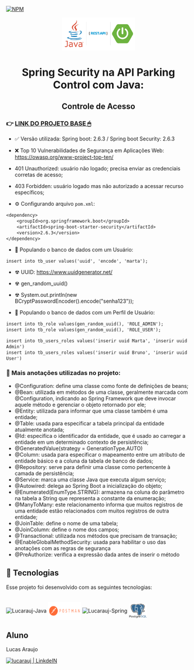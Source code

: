[![NPM](https://img.shields.io/npm/l/react)](https://github.com/lucarauj/criacao-de-API-parking-control-com-Java-Spring-Security/blob/main/LICENSE)

<p align="center"><img width="200px" src="https://github.com/lucarauj/assets/blob/main/ApiJavaSpring.png" /></p>

<h1 align="center"> Spring Security na API Parking Control com Java: </h1>
<h2 align="center"> Controle de Acesso </h2>

### 👉 [LINK DO PROJETO BASE 🖱](https://github.com/lucarauj/criacao-de-API-parking-control-com-Java)

- ✅ Versão utilizada: Spring boot: 2.6.3 / Spring boot Security: 2.6.3

- ❌ Top 10 Vulnerabilidades de Segurança em Aplicações Web: https://owasp.org/www-project-top-ten/

- 401 Unauthorized: usuário não logado; precisa enviar as credenciais corretas de acesso;
- 403 Forbidden: usuário logado mas não autorizado a acessar recurso específicos;

- ⚙ Configurando arquivo ```pom.xml```:

```
<dependency>
	<groupId>org.springframework.boot</groupId>
	<artifactId>spring-boot-starter-security</artifactId>
	<version>2.6.3</version>
</dependency>
```


- 🛒 Populando o banco de dados com um Usuário:

```
insert into tb_user values('uuid', 'encode', 'marta');
```

- ☢ UUID: https://www.uuidgenerator.net/
- ☢ gen_random_uuid()
- ☢ System.out.println(new BCryptPasswordEncoder().encode("senha123"));

- 🛒 Populando o banco de dados com um Perfil de Usuário:

```
insert into tb_role values(gen_random_uuid(), 'ROLE_ADMIN');
insert into tb_role values(gen_random_uuid(), 'ROLE_USER');
```
```
insert into tb_users_roles values('inserir uuid Marta', 'inserir uuid Admin')
insert into tb_users_roles values('inserir uuid Bruno', 'inserir uuid User')
```

### 📝 Mais anotações utilizadas no projeto:

- @Configuration: define uma classe como fonte de definições de beans;
- @Bean: utilizada em métodos de uma classe, geralmente marcada com @Configuration, indicando ao Spring Framework que deve invocar aquele método e gerenciar o objeto retornado por ele;
- @Entity: utilizada para informar que uma classe também é uma entidade;
- @Table: usada para especificar a tabela principal da entidade atualmente anotada;
- @Id: especifica o identificador da entidade, que é usado ao carregar a entidade em um determinado contexto de persistência;
- @GeneratedValue(strategy = GenerationType.AUTO)
- @Column: usada para especificar o mapeamento entre um atributo de entidade básico e a coluna da tabela de banco de dados;
- @Repository: serve para definir uma classe como pertencente à camada de persistência;
- @Service: marca uma classe Java que executa algum serviço;
- @Autowired: delega ao Spring Boot a inicialização do objeto;
- @Enumerated(EnumType.STRING): armazena na coluna do parâmetro na tabela a String que representa a constante da enumeração;
- @ManyToMany: este relacionamento informa que muitos registros de uma entidade estão relacionados com muitos registros de outra entidade;
- @JoinTable: define o nome de uma tabela;
- @JoinColumn: define o nome dos campos;
- @Transactional: utilizada nos métodos que precisam de transação;
- @EnableGlobalMethodSecurity: usada para habilitar o uso das anotações com as regras de segurança
- @PreAuthorize: verifica a expressão dada antes de inserir o método

## 🚀 Tecnologias

Esse projeto foi desenvolvido com as seguintes tecnologias:
<div style="display: inline_block"><br>
<img align="center" alt="Lucarauj-Java" height="30" width="40" src="https://cdn.jsdelivr.net/gh/devicons/devicon/icons/java/java-original.svg">
<img align="center" alt="Lucarauj-Postman" height="50" width="90" src="https://github.com/lucarauj/assets/blob/main/postman.png">
<img align="center" alt="Lucarauj-Spring" height="30" width="40" src="https://cdn.jsdelivr.net/gh/devicons/devicon/icons/spring/spring-original.svg">
<img align="center" alt="Lucarauj-Postgresql" height="40" width="50" src="https://github.com/lucarauj/assets/blob/main/postgresql.svg">
</div>

## Aluno

Lucas Araujo

<a href="https://www.linkedin.com/in/lucarauj"><img alt="lucarauj | LinkdeIN" width="40px" src="https://user-images.githubusercontent.com/43545812/144035037-0f415fc7-9f96-4517-a370-ccc6e78a714b.png" /></a>

